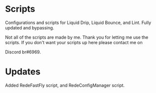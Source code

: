 # Scripts
Configurations and scripts for Liquid Drip, Liquid Bounce, and Lint. Fully updated and bypassing. 

Not all of the scripts are made by me. Thank you for letting me use the scripts. If you don't want your scripts up here please contact me on 

Discord br#6969. 

# Updates
Added RedeFastFly script, and RedeConfigManager script.
